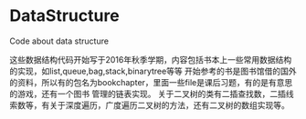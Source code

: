 # DataStructure
Code about data structure

  这些数据结构代码开始写于2016年秋季学期，内容包括书本上一些常用数据结构的实现，如list,queue,bag,stack,binarytree等等
开始参考的书是图书馆借的国外的资料，所以有的包名为bookchapter，里面一些file是课后习题，有的是有意思的游戏，还有一个图书
管理的链表实现。
  关于二叉树的类有二插查找数，二插线索数等，有关于深度遍历，广度遍历二叉树的方法，还有二叉树的数组实现等。

